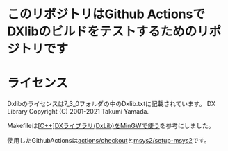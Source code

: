 # このリポジトリはGithub ActionsでDXlibのビルドをテストするためのリポジトリです
# ライセンス
Dxlibのライセンスは7_3_0フォルダの中のDxlib.txtに記載されています。
DX Library Copyright (C) 2001-2021 Takumi Yamada.

Makefileは[[C++]DXライブラリ(DxLib)をMinGWで使う]([C++]DXライブラリ(DxLib)をMinGWで使う)を参考にしました。

使用したGithubActionsは[actions/checkout](https://github.com/actions/checkout)と[msys2/setup-msys2](https://github.com/msys2/setup-msys2)です。
